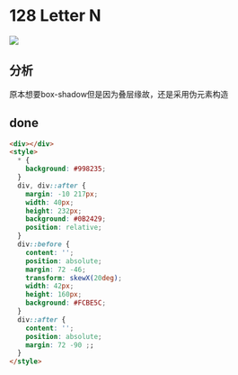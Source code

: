 # 128 Letter N

![](https://raw.githubusercontent.com/sari3l/css_battle/main/media/16771242908686/16771243474569.jpg)

## 分析

原本想要box-shadow但是因为叠层缘故，还是采用伪元素构造

## done

```html
<div></div>
<style>
  * {
    background: #998235;
  }
  div, div::after {
    margin: -10 217px;
    width: 40px;
    height: 232px;
    background: #0B2429;
    position: relative;
  }
  div::before {
    content: '';
    position: absolute;
    margin: 72 -46;
    transform: skewX(20deg);
    width: 42px;
    height: 160px;
    background: #FCBE5C;
  }
  div::after {
    content: '';
    position: absolute;
    margin: 72 -90 ;;
  }
</style>
```
